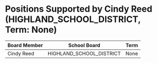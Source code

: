 # Positions Supported by Cindy Reed (HIGHLAND_SCHOOL_DISTRICT, Term: None)

| Board Member | School Board | Term |
|--------------|--------------|------|
| Cindy Reed | HIGHLAND_SCHOOL_DISTRICT | None |

